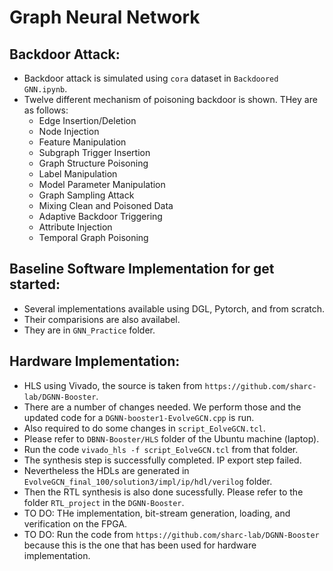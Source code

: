 # Graph Neural Network

## Backdoor Attack:
- Backdoor attack is simulated using `cora` dataset in `Backdoored GNN.ipynb`.
- Twelve different mechanism of poisoning backdoor is shown. THey are as follows:
  - Edge Insertion/Deletion
  - Node Injection
  - Feature Manipulation
  - Subgraph Trigger Insertion
  - Graph Structure Poisoning
  - Label Manipulation
  - Model Parameter Manipulation
  - Graph Sampling Attack
  - Mixing Clean and Poisoned Data
  - Adaptive Backdoor Triggering
  - Attribute Injection
  - Temporal Graph Poisoning

## Baseline Software Implementation for get started:
- Several implementations available using DGL, Pytorch, and from scratch.
- Their comparisions are also availabel.
- They are in `GNN_Practice` folder.

## Hardware Implementation:
- HLS using Vivado, the source is taken from `https://github.com/sharc-lab/DGNN-Booster`.
- There are a number of changes needed. We perform those and the updated code for a `DGNN-booster1-EvolveGCN.cpp` is run.
- Also required to do some changes in `script_EolveGCN.tcl`.
- Please refer to `DBNN-Booster/HLS` folder of the Ubuntu machine (laptop).
- Run the code `vivado_hls -f script_EolveGCN.tcl` from that folder.
- The synthesis step is successfully completed. IP export step failed.
- Nevertheless the HDLs are generated in `EvolveGCN_final_100/solution3/impl/ip/hdl/verilog` folder.
- Then the RTL synthesis is also done sucessfully. Please refer to the folder `RTL_project` in the `DGNN-Booster`.
- TO DO: THe implementation, bit-stream generation, loading, and verification on the FPGA.
- TO DO: Run the code from `https://github.com/sharc-lab/DGNN-Booster`  because this is the one that has been used for hardware implementation.
